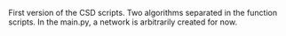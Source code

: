 First version of the CSD scripts.
Two algorithms separated in the function scripts.
In the main.py, a network is arbitrarily created for now.
